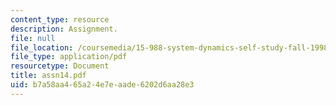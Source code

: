 ```yaml
---
content_type: resource
description: Assignment.
file: null
file_location: /coursemedia/15-988-system-dynamics-self-study-fall-1998-spring-1999/b7a58aa465a24e7eaade6202d6aa28e3_assn14.pdf
file_type: application/pdf
resourcetype: Document
title: assn14.pdf
uid: b7a58aa4-65a2-4e7e-aade-6202d6aa28e3
---
```


